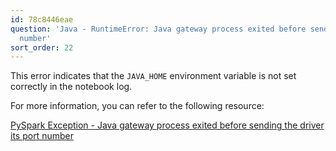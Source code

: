 ```yaml
---
id: 78c8446eae
question: 'Java - RuntimeError: Java gateway process exited before sending its port
  number'
sort_order: 22
---
```


This error indicates that the `JAVA_HOME` environment variable is not set correctly in the notebook log.

For more information, you can refer to the following resource:

[PySpark Exception - Java gateway process exited before sending the driver its port number](https://sparkbyexamples.com/pyspark/pyspark-exception-java-gateway-process-exited-before-sending-the-driver-its-port-number/)